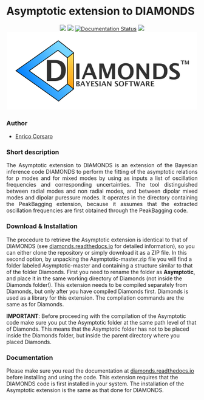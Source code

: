 # Asymptotic extension to DIAMONDS

<p align="center">
<a href="https://github.com/EnricoCorsaro/Asymptotic"><img src="https://img.shields.io/badge/GitHub-Asymptotic-yellow"/></a>
<a href="https://github.com/EnricoCorsaro/Asymptotic/blob/master/LICENSE.txt"><img src="https://img.shields.io/badge/license-MIT-blue"/></a>
<a href='https://diamonds.readthedocs.io/en/latest/?badge=latest'><img src='https://readthedocs.org/projects/diamonds/badge/?version=latest' alt='Documentation Status' /></a>
<a href="https://github.com/EnricoCorsaro/Asymptotic/issues"><img src="https://img.shields.io/github/issues-closed/EnricoCorsaro/Asymptotic"/></a>
<img width="500" src="https://raw.githubusercontent.com/EnricoCorsaro/DIAMONDS/master/docs/figures/DIAMONDS_LOGO_WHITE.png"/>
</p>

### Author
- [Enrico Corsaro](mailto:enrico.corsaro@inaf.it)

### Short description
<div align="justify">
The Asymptotic extension to DIAMONDS is an extension of the Bayesian inference code DIAMONDS to perform the fitting of the asymptotic relations for p modes and for mixed modes by using as inputs a list of oscillation frequencies and corresponding uncertainties. The tool distinguished between radial modes and non radial modes, and between dipolar mixed modes and dipolar puressure modes. It operates in the directory containing the PeakBagging extension, because it assumes that the extracted
oscillation frequencies are first obtained through the PeakBagging code.
</div>

### Download & Installation
The procedure to retrieve the Asymptotic extension is identical to that of DIAMONDS (see [diamonds.readthedocs.io](http://diamonds.readthedocs.io/) for detailed information), so you can either clone the repository or simply download it as a ZIP file. In this second option, by unpacking the Asymptotic-master.zip file you will find a folder labeled Asymptotic-master and containing a structure similar to that of the folder Diamonds. First you need to rename the folder as **Asymptotic**, and place it in the same working directory of Diamonds (not inside the Diamonds folder!). This extension needs to be compiled separately from Diamonds, but only after you have compiled Diamonds first. Diamonds is used as a library for this extension. The compilation commands are the same as for Diamonds.  

**IMPORTANT**: Before proceeding with the compilation of the Asymptotic code make sure you put the Asymptotic folder at the same path level of that of Diamonds. This means that the Asymptotic folder has not to be placed inside the Diamonds folder, but inside the parent directory where you placed Diamonds.

### Documentation
Please make sure you read the documentation at [diamonds.readthedocs.io](http://diamonds.readthedocs.io/) before installing and using the code. This extension requires that the DIAMONDS code is first installed in your system. The installation of the Asymptotic extension is the same as that done for DIAMONDS.